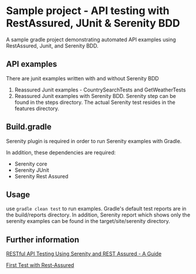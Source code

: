 # Sample project - API testing with RestAssured, JUnit & Serenity BDD 
A sample gradle project demonstrating automated API examples using RestAssured, Junit, and Serenity BDD.

## API examples
There are junit examples written with and without Serenity BDD
1) Reassured Junit examples - CountrySearchTests and GetWeatherTests
2) Reassured Junit examples with Serenity BDD. Serenity step can be found in the steps directory. The actual Serenity test resides in the features directory.

## Build.gradle
Serenity plugin is required in order to run Serenity examples with Gradle.

In addition, these dependencies are required:
- Serenity core
- Serenity JUnit
- Serenity Rest Assured

## Usage 
use `gradle clean test` to run examples.
Gradle's default test reports are in the build/reports directory. In addition, Serenity report which shows only the serenity examples can be found in the target/site/serenity directory.

## Further information
[RESTful API Testing Using Serenity and REST Assured - A Guide](https://www.blazemeter.com/blog/restful-api-testing-using-serenity-and-rest-assured-a-guide)

[First Test with Rest-Assured](http://toolsqa.com/rest-assured/rest-assured-test/)
